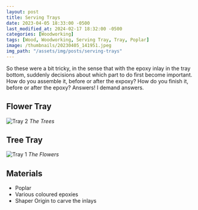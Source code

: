 ```yaml
---
layout: post
title: Serving Trays
date: 2023-04-05 18:33:00 -0500
last_modified_at: 2024-02-17 18:32:00 -0500
categories: [Woodworking]
tags: [Wood, Woodworking, Serving Tray, Tray, Poplar]
image: /thumbnails/20230405_141951.jpeg
img_path: "/assets/img/posts/serving-trays"
---
```


So these were a bit tricky, in the sense that with the epoxy inlay in the tray bottom, suddenly decisions about which part to do first become important.  How do you assemble it, before or after the expoxy?  How do you finish it, before or after the epoxy?  Answers!  I demand answers.

## Flower Tray

![Tray 2][Tray 2]
_The Trees_

## Tree Tray

![Tray 1][Tray 1]
_The Flowers_

## Materials

- Poplar
- Various coloured epoxies
- Shaper Origin to carve the inlays

[Tray 1]: 20230405_141951.jpeg
[Tray 2]: 20230405_141946.jpeg
